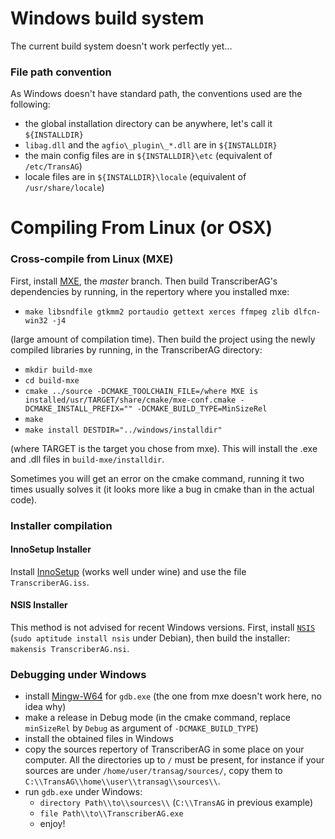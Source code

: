 Windows build system
==================

The current build system doesn't work perfectly yet...

### File path convention ###

As Windows doesn't have standard path, the conventions used are the following:

 * the global installation directory can be anywhere, let's call it `${INSTALLDIR}`
 * `libag.dll` and the `agfio\_plugin\_*.dll` are in `${INSTALLDIR}`
 * the main config files are in `${INSTALLDIR}\etc` (equivalent of `/etc/TransAG`)
 * locale files are in `${INSTALLDIR}\locale` (equivalent of `/usr/share/locale`)

# Compiling From Linux (or OSX) #

### Cross-compile from Linux (MXE) ###

First, install [MXE](http://mxe.cc/), the *master* branch. Then build TranscriberAG's dependencies by running, in the repertory where you installed mxe:

 * `make libsndfile gtkmm2 portaudio gettext xerces ffmpeg zlib dlfcn-win32 -j4`

(large amount of compilation time). Then build the project using the newly compiled libraries by running, in the TranscriberAG directory:

 * `mkdir build-mxe`
 * `cd build-mxe`
 * `cmake ../source -DCMAKE_TOOLCHAIN_FILE=/where MXE is installed/usr/TARGET/share/cmake/mxe-conf.cmake -DCMAKE_INSTALL_PREFIX="" -DCMAKE_BUILD_TYPE=MinSizeRel`
 * `make`
 * `make install DESTDIR="../windows/installdir"`
 
(where TARGET is the target you chose from mxe). This will install the .exe and .dll files in `build-mxe/installdir`.

Sometimes you will get an error on the cmake command, running it two times usually solves it (it looks more like a bug in cmake than in the actual code).

### Installer compilation ###

#### InnoSetup Installer ###

Install [InnoSetup](http://www.jrsoftware.org/isdl.php) (works well under wine) and use the file `TranscriberAG.iss`.

#### NSIS Installer ####

This method is not advised for recent Windows versions. First, install [`NSIS`](http://nsis.sourceforge.net/Download) (`sudo aptitude install nsis` under Debian), then build the installer: `makensis TranscriberAG.nsi`.

### Debugging under Windows ###

 * install [Mingw-W64](http://sourceforge.net/projects/mingw-w64/) for `gdb.exe` (the one from mxe doesn't work here, no idea why)
 * make a release in Debug mode (in the cmake command, replace `minSizeRel` by `Debug` as argument of `-DCMAKE_BUILD_TYPE`)
 * install the obtained files in Windows
 * copy the sources repertory of TranscriberAG in some place on your computer. All the directories up to `/` must be present, for instance if your sources are under `/home/user/transag/sources/`, copy them to `C:\\TransAG\\home\\user\\transag\\sources\\`.
 * run `gdb.exe` under Windows:
    * `directory Path\\to\\sources\\` (`C:\\TransAG` in previous example)
    * `file Path\\to\\TranscriberAG.exe`
    * enjoy!

